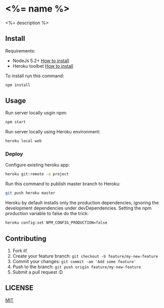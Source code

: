 # <%= name %>

<%= description %>

## Install

Requirements:

* NodeJs 5.2+ [How to install](https://nodejs.org/download/)
* Heroku toolbet [How to install](https://toolbelt.heroku.com)

To install run this command:

```bash
npm install
```

## Usage

Run server locally usgin npm:

```bash
npm start
```

Run server locally using Heroku environment:

```bash
heroku local web
```

### Deploy

Configure existing heroku app:

```bash
heroku git:remote -a project
```

Run this command to publish master branch to Heroku:

```bash
git push heroku master
```

Heroku by default installs only the production dependencies, ignoring the development dependencies under devDependencies. Setting the npm production variable to false do the trick: 

```bash
heroku config:set NPM_CONFIG_PRODUCTION=false
```


## Contributing

1. Fork it!
2. Create your feature branch: `git checkout -b feature/my-new-feature`
3. Commit your changes: `git commit -am 'Add some feature'`
4. Push to the branch: `git push origin feature/my-new-feature`
5. Submit a pull request :D


## LICENSE

[MIT](LICENSE)
